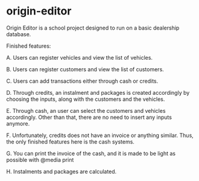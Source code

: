 # origin-editor
Origin Editor is a school project designed to run on a basic dealership database.

Finished features:

A. Users can register vehicles and view the list of vehicles.

B. Users can register customers and view the list of customers.

C. Users can add transactions either through cash or credits.

D. Through credits, an instalment and packages is created accordingly by choosing the inputs, along with the customers and the vehicles. 

E. Through cash, an user can select the customers and vehicles accordingly. Other than that, there are no need to insert any inputs anymore.

F. Unfortunately, credits does not have an invoice or anything similar. Thus, the only finished features here is the cash systems.

G. You can print the invoice of the cash, and it is made to be light as possible with @media print

H. Instalments and packages are calculated.
